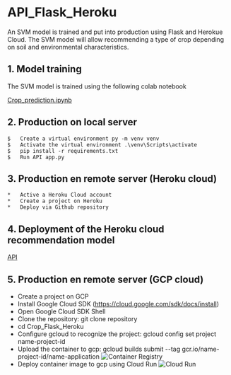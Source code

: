 # API_Flask_Heroku
An SVM model is trained and put into production using Flask and Herokue Cloud. The SVM model will allow recommending a type of crop depending on soil and environmental characteristics.

##  1. Model training
The SVM model is trained using the following colab notebook

   [Crop_prediction.ipynb]()

##  2. Production on local server 


    $   Create a virtual environment py -m venv venv
    $   Activate the virtual environment .\venv\Scripts\activate
    $   pip install -r requirements.txt
    $   Run API app.py
    
##  3. Production en remote server (Heroku cloud)

    *   Active a Heroku Cloud account
    *   Create a project on Heroku
    *   Deploy via Github repository
 
## 4. Deployment of the Heroku cloud recommendation model

[API](https://cropapi.herokuapp.com/) 
    
##  5. Production en remote server (GCP cloud)
   * Create a project on GCP
   * Install Google Cloud SDK
   (https://cloud.google.com/sdk/docs/install)
   * Open Google Cloud SDK Shell
   * Clone the repository: git clone repository
   * cd Crop_Flask_Heroku
   * Configure gcloud to recognize the project: gcloud config set project name-project-id
   * Upload the container to gcp: gcloud builds submit --tag gcr.io/name-project-id/name-application
 ![Container Registry]()
   * Deploy container image to gcp using Cloud Run
 ![Cloud Run]()
   
   
